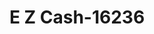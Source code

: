 ---
f_zip-code: 65775
f_state-code: MO
title: E Z Cash-16236
f_phone: 417-256-6668
f_city-only: West Plains
f_address: 1633 Bruce Smith Pkwy West Plains
f_location-unique-id: '16236'
slug: e-z-cash-16236
updated-on: '2024-05-30T13:46:58.046Z'
created-on: '2024-05-30T13:36:59.803Z'
published-on: '2024-05-30T13:54:32.469Z'
f_city-state: cms/city/west-plains-mo.md
f_company: cms/company/e-z-cash.md
f_state: cms/state/missouri.md
layout: '[payday-loan].html'
tags: payday-loan
---